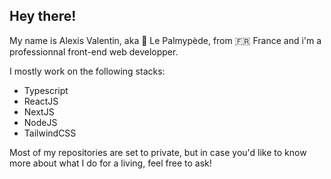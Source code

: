 ## Hey there!

My name is Alexis Valentin, aka 🦆 Le Palmypède, from 🇫🇷 France and i'm a professionnal front-end web developper.

I mostly work on the following stacks:
- Typescript
- ReactJS
- NextJS
- NodeJS
- TailwindCSS

Most of my repositories are set to private, but in case you'd like to know more about what I do for a living, feel free to ask!
